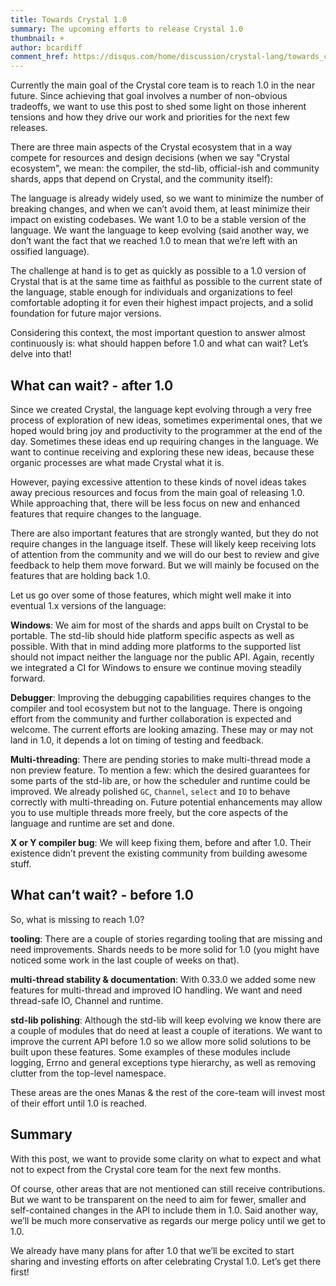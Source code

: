 ```yaml
---
title: Towards Crystal 1.0
summary: The upcoming efforts to release Crystal 1.0
thumbnail: +
author: bcardiff
comment_href: https://disqus.com/home/discussion/crystal-lang/towards_crystal_10_23/
---
```


Currently the main goal of the Crystal core team is to reach 1.0 in the near future. Since achieving that goal involves a number of non-obvious tradeoffs, we want to use this post to shed some light on those inherent tensions and how they drive our work and priorities for the next few releases.

There are three main aspects of the Crystal ecosystem that in a way compete for resources and design decisions (when we say "Crystal ecosystem", we mean: the compiler, the std-lib, official-ish and community shards, apps that depend on Crystal, and the community itself):

The language is already widely used, so we want to minimize the number of breaking changes, and when we can’t avoid them, at least minimize their impact on existing codebases.
We want 1.0 to be a stable version of the language.
We want the language to keep evolving (said another way, we don’t want the fact that we reached 1.0 to mean that we’re left with an ossified language).

The challenge at hand is to get as quickly as possible to a 1.0 version of Crystal that is at the same time as faithful as possible to the current state of the language, stable enough for individuals and organizations to feel comfortable adopting it for even their highest impact projects, and a solid foundation for future major versions.

Considering this context, the most important question to answer almost continuously is: what should happen before 1.0 and what can wait? Let’s delve into that!

## What **can** wait? - after 1.0

Since we created Crystal, the language kept evolving through a very free process of exploration of new ideas, sometimes experimental ones, that we hoped would bring joy and productivity to the programmer at the end of the day. Sometimes these ideas end up requiring changes in the language. We want to continue receiving and exploring these new ideas, because these organic processes are what made Crystal what it is.

However, paying excessive attention to these kinds of novel ideas takes away precious resources and focus from the main goal of releasing 1.0. While approaching that, there will be less focus on new and enhanced features that require changes to the language.

There are also important features that are strongly wanted, but they do not require changes in the language itself. These will likely keep receiving lots of attention from the community and we will do our best to review and give feedback to help them move forward. But we will mainly be focused on the features that are holding back 1.0.

Let us go over some of those features, which might well make it into eventual 1.x versions of the language:

**Windows**: We aim for most of the shards and apps built on Crystal to be portable. The std-lib should hide platform specific aspects as well as possible. With that in mind adding more platforms to the supported list should not impact neither the language nor the public API. Again, recently we integrated a CI for Windows to ensure we continue moving steadily forward.

**Debugger**: Improving the debugging capabilities requires changes to the compiler and tool ecosystem but not to the language. There is ongoing effort from the community and further collaboration is expected and welcome. The current efforts are looking amazing. These may or may not land in 1.0, it depends a lot on timing of testing and feedback.

**Multi-threading**: There are pending stories to make multi-thread mode a non preview feature. To mention a few: which the desired guarantees for some parts of the std-lib are, or how the scheduler and runtime could be improved. We already polished `GC`, `Channel`, `select` and `IO` to behave correctly with multi-threading on. Future potential enhancements may allow you to use multiple threads more freely, but the core aspects of the language and runtime are set and done.

**X or Y compiler bug**: We will keep fixing them, before and after 1.0. Their existence didn’t prevent the existing community from building awesome stuff.

## What **can’t** wait? - before 1.0

So, what is missing to reach 1.0?

**tooling**: There are a couple of stories regarding tooling that are missing and need improvements. Shards needs to be more solid for 1.0 (you might have noticed some work in the last couple of weeks on that).

**multi-thread stability & documentation**: With 0.33.0 we added some new features for multi-thread and improved IO handling. We want and need thread-safe IO, Channel and runtime.

**std-lib polishing**: Although the std-lib will keep evolving we know there are a couple of modules that do need at least a couple of iterations. We want to improve the current API before 1.0 so we allow more solid solutions to be built upon these features. Some examples of these modules include logging, Errno and general exceptions type hierarchy, as well as removing clutter from the top-level namespace.

These areas are the ones Manas & the rest of the core-team will invest most of their effort until 1.0 is reached.

## Summary

With this post, we want to provide some clarity on what to expect and what not to expect from the Crystal core team for the next few months.

Of course, other areas that are not mentioned can still receive contributions. But we want to be transparent on the need to aim for fewer, smaller and self-contained changes in the API to include them in 1.0. Said another way, we’ll be much more conservative as regards our merge policy until we get to 1.0.

We already have many plans for after 1.0 that we’ll be excited to start sharing and investing efforts on after celebrating Crystal 1.0. Let’s get there first!

